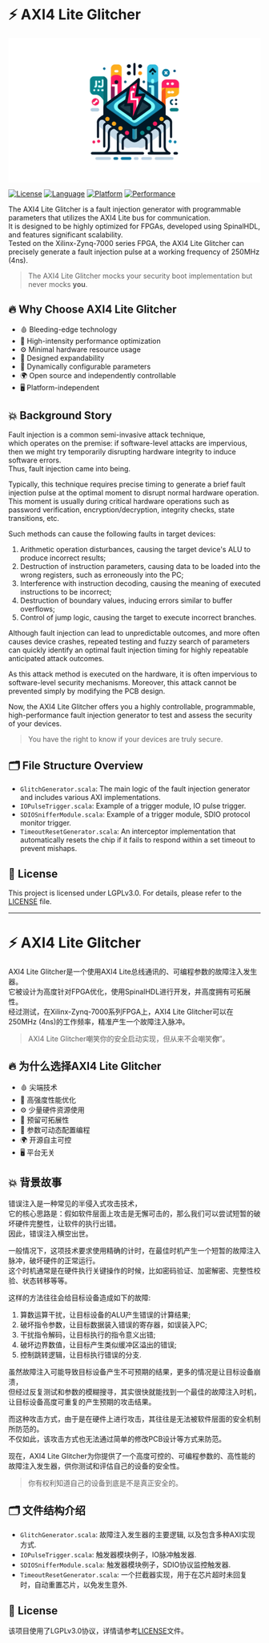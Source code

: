 # ⚡ AXI4 Lite Glitcher
<img src="images/banner-gpt.webp" width="600px" alt="logo" align="center"/>

[![License](https://img.shields.io/badge/License-LGPLv3.0-blue.svg)](https://opensource.org/licenses/LGPL-3.0)
[![Language](https://img.shields.io/badge/Language-SpinalHDL-green.svg)](https://spinalhdl.github.io/SpinalDoc-RTD/SpinalHDL/)
[![Platform](https://img.shields.io/badge/Platform-FPGA-red.svg)](https://www.xilinx.com/products/silicon-devices/soc/zynq-7000.html)
[![Performance](https://img.shields.io/badge/Performance-250MHz-yellow.svg)](https://en.wikipedia.org/wiki/Clock_rate)

The AXI4 Lite Glitcher is a fault injection generator with programmable parameters that utilizes the AXI4 Lite bus for communication.  
It is designed to be highly optimized for FPGAs, developed using SpinalHDL, and features significant scalability.  
Tested on the Xilinx-Zynq-7000 series FPGA, the AXI4 Lite Glitcher can precisely generate a fault injection pulse at a working frequency of 250MHz (4ns).

> The AXI4 Lite Glitcher mocks your security boot implementation but never mocks **you**.

## 🔥 Why Choose AXI4 Lite Glitcher
- 🩸 Bleeding-edge technology
- 🚀 High-intensity performance optimization
- ⚙️ Minimal hardware resource usage
- 🔗 Designed expandability
- 🔧 Dynamically configurable parameters
- 🌍 Open source and independently controllable
- 🖥️ Platform-independent

## 💥 Background Story
Fault injection is a common semi-invasive attack technique,  
which operates on the premise: if software-level attacks are impervious, then we might try temporarily disrupting hardware integrity to induce software errors.  
Thus, fault injection came into being.

Typically, this technique requires precise timing to generate a brief fault injection pulse at the optimal moment to disrupt normal hardware operation.  
This moment is usually during critical hardware operations such as password verification, encryption/decryption, integrity checks, state transitions, etc.

Such methods can cause the following faults in target devices:
1. Arithmetic operation disturbances, causing the target device's ALU to produce incorrect results;
2. Destruction of instruction parameters, causing data to be loaded into the wrong registers, such as erroneously into the PC;
3. Interference with instruction decoding, causing the meaning of executed instructions to be incorrect;
4. Destruction of boundary values, inducing errors similar to buffer overflows;
5. Control of jump logic, causing the target to execute incorrect branches.

Although fault injection can lead to unpredictable outcomes, and more often causes device crashes, repeated testing and fuzzy search of parameters can quickly identify an optimal fault injection timing for highly repeatable anticipated attack outcomes.

As this attack method is executed on the hardware, it is often impervious to software-level security mechanisms.
Moreover, this attack cannot be prevented simply by modifying the PCB design.

Now, the AXI4 Lite Glitcher offers you a highly controllable, programmable, high-performance fault injection generator to test and assess the security of your devices.
> You have the right to know if your devices are truly secure.

## 🗂️ File Structure Overview
- `GlitchGenerator.scala`: The main logic of the fault injection generator and includes various AXI implementations.
- `IOPulseTrigger.scala`: Example of a trigger module, IO pulse trigger.
- `SDIOSnifferModule.scala`: Example of a trigger module, SDIO protocol monitor trigger.
- `TimeoutResetGenerator.scala`: An interceptor implementation that automatically resets the chip if it fails to respond within a set timeout to prevent mishaps.

## 📄 License
This project is licensed under LGPLv3.0. For details, please refer to the [LICENSE](LICENSE) file.

----

# ⚡ AXI4 Lite Glitcher
AXI4 Lite Glitcher是一个使用AXI4 Lite总线通讯的、可编程参数的故障注入发生器。  
它被设计为高度针对FPGA优化，使用SpinalHDL进行开发，并高度拥有可拓展性。  
经过测试，在Xilinx-Zynq-7000系列FPGA上，AXI4 Lite Glitcher可以在250MHz (4ns)的工作频率，精准产生一个故障注入脉冲。  

> AXI4 Lite Glitcher嘲笑你的安全启动实现，但从来不会嘲笑**你**”。  

## 🔥 为什么选择AXI4 Lite Glitcher
- 🩸 尖端技术
- 🚀 高强度性能优化
- ⚙️ 少量硬件资源使用
- 🔗 预留可拓展性
- 🔧 参数可动态配置编程
- 🌍 开源自主可控
- 🖥️ 平台无关

## 💥 背景故事
错误注入是一种常见的半侵入式攻击技术，  
它的核心思路是：假如软件层面上攻击是无懈可击的，那么我们可以尝试短暂的破坏硬件完整性，让软件的执行出错。  
因此，错误注入横空出世。  

一般情况下，这项技术要求使用精确的计时，在最佳时机产生一个短暂的故障注入脉冲，破坏硬件的正常运行。  
这个时机通常是在硬件执行关键操作的时候，比如密码验证、加密解密、完整性校验、状态转移等等。  

这样的方法往往会给目标设备造成如下的故障:  
1. 算数运算干扰，让目标设备的ALU产生错误的计算结果;
2. 破坏指令参数，让目标数据装入错误的寄存器，如误装入PC;
3. 干扰指令解码，让目标执行的指令意义出错;
4. 破坏边界数值，让目标产生类似缓冲区溢出的错误;
5. 控制跳转逻辑，让目标执行错误的分支.

虽然故障注入可能导致目标设备产生不可预期的结果，更多的情况是让目标设备崩溃，  
但经过反复测试和参数的模糊搜寻，其实很快就能找到一个最佳的故障注入时机，让目标设备高度可重复的产生预期的攻击结果。  

而这种攻击方式，由于是在硬件上进行攻击，其往往是无法被软件层面的安全机制所防范的。  
不仅如此，该攻击方式也无法通过简单的修改PCB设计等方式来防范。  

现在，AXI4 Lite Glitcher为你提供了一个高度可控的、可编程参数的、高性能的故障注入发生器，供你测试和评估自己的设备的安全性。  
> 你有权利知道自己的设备到底是不是真正安全的。

## 🗂️ 文件结构介绍
- `GlitchGenerator.scala`: 故障注入发生器的主要逻辑, 以及包含多种AXI实现方式.
- `IOPulseTrigger.scala`: 触发器模块例子，IO脉冲触发器.
- `SDIOSnifferModule.scala`: 触发器模块例子，SDIO协议监控触发器.
- `TimeoutResetGenerator.scala`: 一个拦截器实现，用于在芯片超时未回复时，自动重置芯片，以免发生意外.

## 📄 License
该项目使用了LGPLv3.0协议，详情请参考[LICENSE](LICENSE)文件。  